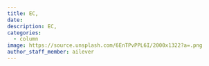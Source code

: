 ```yaml
---
title: EC, 
date:
description: EC, 
categories:
  - column
image: https://source.unsplash.com/6EnTPvPPL6I/2000x1322?a=.png
author_staff_member: ailever
---
```

